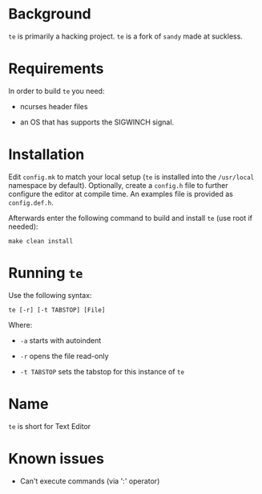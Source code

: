 Background
============
`te` is primarily a hacking project.
`te` is a fork of `sandy` made at suckless.

Requirements
============
In order to build `te` you need: 

- ncurses header files

- an OS that has supports the SIGWINCH signal.


Installation
============
Edit `config.mk` to match your local setup (`te` is installed into the
`/usr/local` namespace by default). Optionally, create a `config.h` file to 
further configure the editor at compile time. An examples file is provided as 
`config.def.h`.

Afterwards enter the following command to build and install `te` (use root if
needed):

    make clean install


Running `te`
============
Use the following syntax:

	te [-r] [-t TABSTOP] [File]

Where:

- `-a` starts with autoindent

- `-r` opens the file read-only

- `-t TABSTOP` sets the tabstop for this instance of `te`


Name
============
`te` is short for Text Editor


Known issues
============
- Can't execute commands (via ':' operator) 
